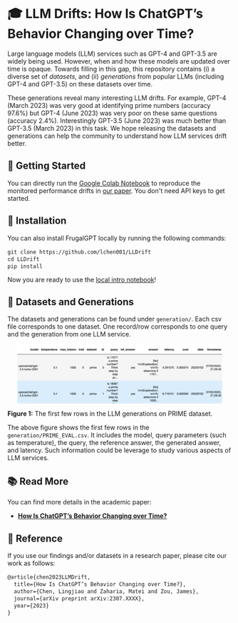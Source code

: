 # 🎓 LLM Drifts: How Is ChatGPT’s Behavior Changing over Time?


Large language models (LLM) services such as GPT-4 and GPT-3.5 are widely being used. However, when and how these models are updated over time is opaque. Towards filling in this gap, this repository contains (i) a diverse set of _datasets_, and (ii) _generations_ from popular LLMs (including GPT-4 and GPT-3.5) on these datasets over time. 


These generations reveal many interesting LLM drifts. For example, GPT-4 (March 2023) was very good at identifying prime numbers (accuracy 97.6%)
but GPT-4 (June 2023) was very poor on these same questions (accuracy 2.4%). Interestingly
GPT-3.5 (June 2023) was much better than GPT-3.5 (March 2023) in this task. We hope releasing the datasets and generations can help the community to understand how LLM services drift better.

## 🚀 Getting Started

You can directly run the  [Google Colab Notebook](https://colab.research.google.com/LLMDriftNotebook.ipynb) to reproduce the monitored performance drifts in [our paper](). You don't need API keys to get started.


## 🔧 Installation
You can also install FrugalGPT locally by running the following commands:

```
git clone https://github.com/lchen001/LLDrift
cd LLDrift
pip install 

```
 

Now you are ready to use the [local intro notebook](intro.ipynb)!


## 💾 Datasets and Generations
The datasets and generations can be found under ```generation/```. Each csv file corresponds to one dataset. One record/row corresponds to one query and the generation from one LLM service.


<p align="center">
  <img align="center" src="asset/generationexample.png" width="460px" />
</p>
<p align="left">
  <b>Figure 1:</b> The first few rows in the LLM  generations on PRIME dataset.
</p>

The above figure shows the first few rows in the ```generation/PRIME_EVAL.csv```. It includes the model, query parameters (such as temperature), the query, the reference answer, the generated answer, and latency.  Such information could be leverage to study various aspects of LLM services.

## 📚 Read More


You can find more details in the academic paper:
* [**How Is ChatGPT’s Behavior Changing over Time?**](https://arxiv.org/pdf/2307.XXXX.pdf)

## 🎯 Reference

If you use our findings and/or datasets in a research paper, please cite our work as follows:


```
@article{chen2023LLMDrift,
  title={How Is ChatGPT’s Behavior Changing over Time?},
  author={Chen, Lingjiao and Zaharia, Matei and Zou, James},
  journal={arXiv preprint arXiv:2307.XXXX},
  year={2023}
}
```